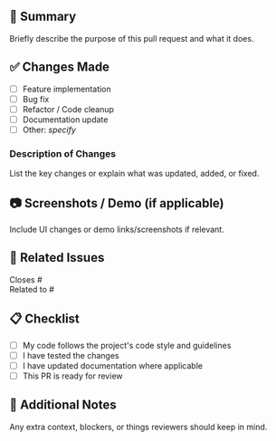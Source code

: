 ## 📌 Summary

Briefly describe the purpose of this pull request and what it does.

## ✅ Changes Made

- [ ] Feature implementation
- [ ] Bug fix
- [ ] Refactor / Code cleanup
- [ ] Documentation update
- [ ] Other: _specify_

### Description of Changes
List the key changes or explain what was updated, added, or fixed.

## 📷 Screenshots / Demo (if applicable)

Include UI changes or demo links/screenshots if relevant.

## 🔗 Related Issues

Closes #  
Related to #  

## 📋 Checklist

- [ ] My code follows the project's code style and guidelines
- [ ] I have tested the changes
- [ ] I have updated documentation where applicable
- [ ] This PR is ready for review

## 📝 Additional Notes

Any extra context, blockers, or things reviewers should keep in mind.
